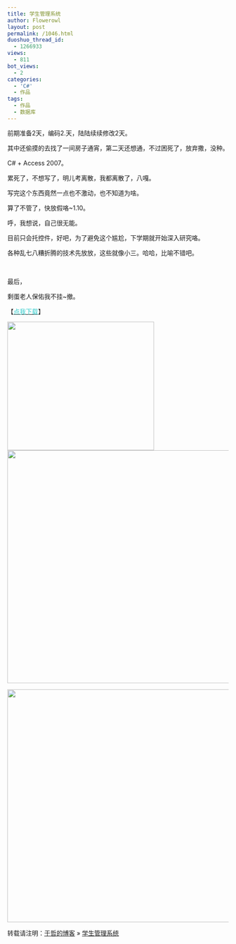 ```yaml
---
title: 学生管理系统
author: Flowerowl
layout: post
permalink: /1046.html
duoshuo_thread_id:
  - 1266933
views:
  - 811
bot_views:
  - 2
categories:
  - 'C#'
  - 作品
tags:
  - 作品
  - 数据库
---
```

  
前期准备2天，编码2.天，陆陆续续修改2天。

其中还偷摸的去找了一间房子通宵，第二天还想通，不过困死了，放弃撒，没种。

C# + Access 2007。

累死了，不想写了，明儿考离散，我都离散了，八嘎。

写完这个东西竟然一点也不激动，也不知道为啥。

算了不管了，快放假咯~1.10。

呼，我想说，自己很无能。

目前只会托控件，好吧，为了避免这个尴尬，下学期就开始深入研究咯。

各种乱七八糟折腾的技术先放放，这些就像小三。哈哈，比喻不错吧。

&nbsp;

最后，

剩蛋老人保佑我不挂~撤。

【<span style="color: #33cccc;"><a href="http://www.qiannao.com/space/file/Flowerowl/-4e0a-4f20-5206-4eab/-5b66-751f-7ba1-7406-7cfb-7edfv1.rar/.page" target="_blank"><span style="color: #33cccc;">点我下载</span></a></span>】

[<img class="alignleft size-full wp-image-1047" title="login" src="http://lazynight.me/wp-content/uploads/2011/12/login.jpg" alt="" width="334" height="292" />][1]  
[<img class="alignleft size-large wp-image-1064" title="1" src="http://lazynight.me/wp-content/uploads/2011/12/11-1024x529.jpg" alt="" width="1024" height="529" />][2]

[<img class="alignleft size-large wp-image-1055" title="2" src="http://lazynight.me/wp-content/uploads/2011/12/2-1024x529.jpg" alt="" width="1024" height="529" />][3]  
  
  
  
  
  
  
  
  
  


转载请注明：[于哲的博客][4] &raquo; [学生管理系统][5]

 [1]: http://lazynight.me/wp-content/uploads/2011/12/login.jpg
 [2]: http://lazynight.me/wp-content/uploads/2011/12/11.jpg
 [3]: http://lazynight.me/wp-content/uploads/2011/12/2.jpg
 [4]: http://localhost/wordpress
 [5]: http://localhost/wordpress/1046.html